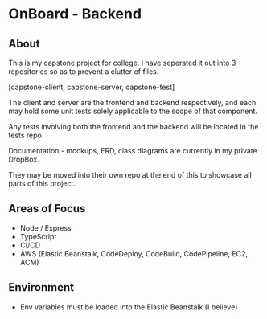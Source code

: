 # OnBoard - Backend

## About

This is my capstone project for college.
I have seperated it out into 3 repositories so as to prevent a clutter of files.

[capstone-client, capstone-server, capstone-test]

The client and server are the frontend and backend respectively,
and each may hold some unit tests solely applicable to the scope of that component.

Any tests involving both the frontend and the backend will be located in the tests repo.

Documentation - mockups, ERD, class diagrams are currently in my private DropBox.

They may be moved into their own repo at the end of this to showcase all parts of this project.

## Areas of Focus

- Node / Express
- TypeScript
- CI/CD
- AWS (Elastic Beanstalk, CodeDeploy, CodeBuild, CodePipeline, EC2, ACM)

## Environment

- Env variables must be loaded into the Elastic Beanstalk (I believe)
